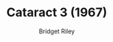 ---
title: "Cataract 3 (1967)"
subtitle: "Bridget Riley"
displayImg: "img/covers/Cataract 3, 1967, Bridget Riley.jpg"
noURL: true
---